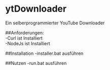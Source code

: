 # ytDownloader
Ein selberprogrammierter YouTube Downloader

##Anforderungen:   
-Curl ist Installiert  
-NodeJs ist Installiert

##Installation
-installer.bat ausführen

##Nutzen
-run.bat ausführen
